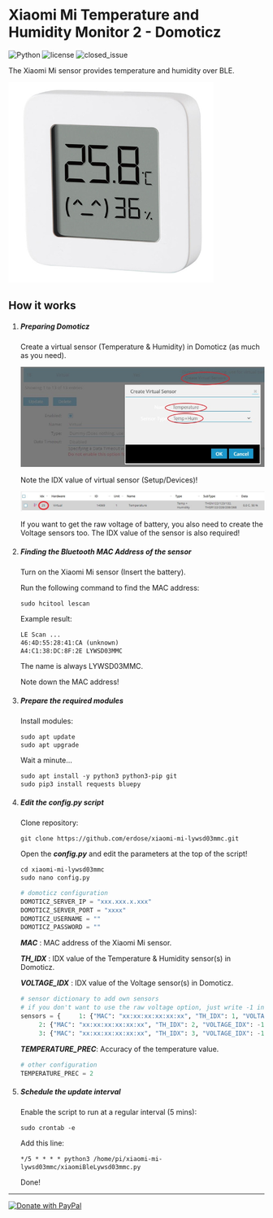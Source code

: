 # Xiaomi Mi Temperature and Humidity Monitor 2 - Domoticz

![Python](https://img.shields.io/badge/python-3-brightgreen.svg) ![license](https://img.shields.io/github/license/erdose/xiaomi-mi-lywsd03mmc) ![closed_issue](https://img.shields.io/github/issues-closed-raw/erdose/xiaomi-mi-lywsd03mmc)

The Xiaomi Mi sensor provides temperature and humidity over BLE.

![xiaomi_mi_2](Pictures/mi-temperature-and-humidity-monitor-2.jpg)

## How it works

1. ##### Preparing Domoticz

   Create a virtual sensor (Temperature & Humidity) in Domoticz (as much as you need).

   ![virtual_sensor](Pictures/temp_humid.jpg)

   Note the IDX value of virtual sensor (Setup/Devices)!

   ![virtual_sensor_idx](Pictures/temp_idx.jpg)

   If you want to get the raw voltage of battery, you also need to create the Voltage sensors too. The IDX value of the sensor is also required!

2. ##### Finding the Bluetooth MAC Address of the sensor

   Turn on the Xiaomi Mi sensor (Insert the battery).

   Run the following command to find the MAC address:

   ```shell
   sudo hcitool lescan
   ```

   Example result:

   ```shell
   LE Scan ...
   46:4D:55:28:41:CA (unknown)
   A4:C1:38:DC:8F:2E LYWSD03MMC
   ```

   The name is always LYWSD03MMC.

   Note down the MAC address!

3. ##### Prepare the required modules

   Install modules:

   ```shell
   sudo apt update
   sudo apt upgrade
   ```

   Wait a minute...

   ```shell
   sudo apt install -y python3 python3-pip git
   sudo pip3 install requests bluepy
   ```

4. ##### Edit the *config.py* script

   Clone repository:

   ```shell
   git clone https://github.com/erdose/xiaomi-mi-lywsd03mmc.git
   ```

   Open the ***config.py*** and edit the parameters at the top of the script!

   ```shell
   cd xiaomi-mi-lywsd03mmc
   sudo nano config.py
   ```

   ```python
   # domoticz configuration
   DOMOTICZ_SERVER_IP = "xxx.xxx.x.xxx"
   DOMOTICZ_SERVER_PORT = "xxxx"
   DOMOTICZ_USERNAME = ""
   DOMOTICZ_PASSWORD = ""
   ```

   ***MAC*** : MAC address of the Xiaomi Mi sensor.

   ***TH_IDX*** : IDX value of the Temperature & Humidity sensor(s) in Domoticz.

   ***VOLTAGE_IDX*** : IDX value of the Voltage sensor(s) in Domoticz.

   ```python
   # sensor dictionary to add own sensors
   # if you don't want to use the raw voltage option, just write -1 in the VOLTAGE_IDX value field
   sensors = {     1: {"MAC": "xx:xx:xx:xx:xx:xx", "TH_IDX": 1, "VOLTAGE_IDX": -1},
   		2: {"MAC": "xx:xx:xx:xx:xx:xx", "TH_IDX": 2, "VOLTAGE_IDX": -1},
   		3: {"MAC": "xx:xx:xx:xx:xx:xx", "TH_IDX": 3, "VOLTAGE_IDX": -1}}
   ```

   ***TEMPERATURE_PREC***: Accuracy of the temperature value.

   ```python
   # other configuration
   TEMPERATURE_PREC = 2
   ```

5. ##### Schedule the update interval

   Enable the script to run at a regular interval (5 mins):

   ```shell
   sudo crontab -e
   ```

   Add this line:

   ```shell
   */5 * * * * python3 /home/pi/xiaomi-mi-lywsd03mmc/xiaomiBleLywsd03mmc.py
   ```

   Done!
------
<a href="https://www.paypal.com/donate?hosted_button_id=6G4MHNDWJYKEY">
  <img src="https://www.paypalobjects.com/en_US/i/btn/btn_donateCC_LG.gif" alt="Donate with PayPal" />
</a>
